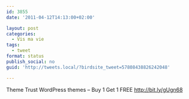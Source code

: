 ```yaml
---
id: 3855
date: '2011-04-12T14:13:00+02:00'

layout: post
categories:
  - Vis ma vie
tags:
  - tweet
format: status
publish_social: no
guid: 'http://tweets.local/?birdsite_tweet=57808438826242048'

---
```


Theme Trust WordPress themes – Buy 1 Get 1 FREE http://bit.ly/gUgn68